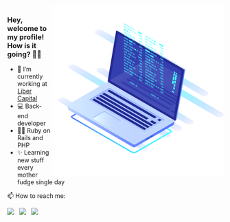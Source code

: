 <img align="right" src="https://raw.githubusercontent.com/joseantonnio/joseantonnio/main/images/web-dev.png" min-width="400px" max-width="400px" width="400px" align="right" alt="Computador">

### Hey, welcome to my profile! How is it going? 👋😁

- 🚀 I’m currently working at [Liber Capital](http://libercapital.com.br/)
- 💻 Back-end developer
- 👨‍💻 Ruby on Rails and PHP
- ✨ Learning new stuff every mother fudge single day

📫 How to reach me:

<a href="https://www.twitter.com/junnykx" alt="Twitter">
<img src="https://img.shields.io/badge/Twitter-%231DA1F2?style=flat-square&logo=twitter&logoColor=white"/></a>
&nbsp;
<a href="https://www.linkedin.com/in/joseantonnio" alt="Linkedin">
<img src="https://img.shields.io/badge/LinkedIn-%230e76a8?style=flat-square&logo=linkedin&logoColor=white" /></a>
&nbsp;
<img src="https://img.shields.io/badge/Zé%234581-%237289DA?style=flat-square&logo=discord&logoColor=white" />